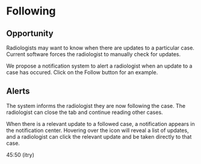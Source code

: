 Following
=============

Opportunity
-------------
Radiologists may want to know when there are updates to a particular case. Current software forces the radiologist to manually check for updates.

We propose a notification system to alert a radiologist when an update to a case has occured. Click on the Follow button for an example.

Alerts
-------------
The system informs the radiologist they are now following the case. The radiologist can close the tab and continue reading other cases.

When there is a relevant update to a followed case, a notification appears in the notification center. Hovering over the icon will reveal a list of updates, and a radiologist can click the relevant update and be taken directly to that case.

45:50 (itry)